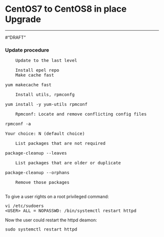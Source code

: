 # CentOS7 to CentOS8 in place Upgrade
<!-- date: 2020-09-17 00:00:00 -->
<!-- category: centos -->
<!-- tags: Centos, Linux -->
***
#<q>DRAFT</q>

<h3>Update procedure</h3>

<pre>
    Update to the last level

    Install epel repo
    Make cache fast

yum makecache fast

    Install utils, rpmconfg

yum install -y yum-utils rpmconf 

    Rpmconf: Locate and remove conflicting config files

rpmconf -a

Your choice: N (default choice)

    List packages that are not required

package-cleanup --leaves

    List packages that are older or duplicate

package-cleanup --orphans

    Remove those packages

</pre>
<p>To give a user rights on a root privileged command:</p>
<pre>vi /etc/sudoers​<br />&lt;USER&gt; ALL = NOPASSWD: /bin/systemctl restart httpd</pre>
<p>Now the user could restart the httpd deamon:</p>
<pre>sudo systemctl restart httpd</pre>

